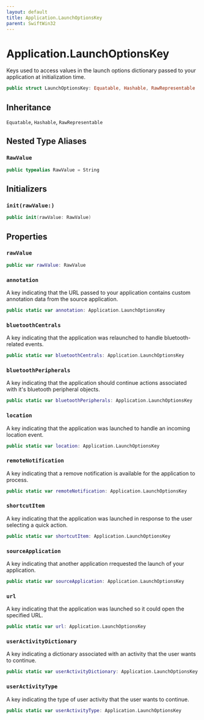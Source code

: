 ```yaml
---
layout: default
title: Application.LaunchOptionsKey
parent: SwiftWin32
---
```

# Application.LaunchOptionsKey

Keys used to access values in the launch options dictionary passed to your
application at initialization time.

``` swift
public struct LaunchOptionsKey: Equatable, Hashable, RawRepresentable 
```

## Inheritance

`Equatable`, `Hashable`, `RawRepresentable`

## Nested Type Aliases

### `RawValue`

``` swift
public typealias RawValue = String
```

## Initializers

### `init(rawValue:)`

``` swift
public init(rawValue: RawValue) 
```

## Properties

### `rawValue`

``` swift
public var rawValue: RawValue
```

### `annotation`

A key indicating that the URL passed to your application contains custom
annotation data from the source application.

``` swift
public static var annotation: Application.LaunchOptionsKey 
```

### `bluetoothCentrals`

A key indicating that the application was relaunched to handle
bluetooth-related events.

``` swift
public static var bluetoothCentrals: Application.LaunchOptionsKey 
```

### `bluetoothPeripherals`

A key indicating that the application should continue actions associated
with it's bluetooth peripheral objects.

``` swift
public static var bluetoothPeripherals: Application.LaunchOptionsKey 
```

### `location`

A key indicating that the application was launched to handle an incoming
location event.

``` swift
public static var location: Application.LaunchOptionsKey 
```

### `remoteNotification`

A key indicating that a remove notification is available for the
application to process.

``` swift
public static var remoteNotification: Application.LaunchOptionsKey 
```

### `shortcutItem`

A key indicating that the application was launched in response to the user
selecting a quick action.

``` swift
public static var shortcutItem: Application.LaunchOptionsKey 
```

### `sourceApplication`

A key indicating that another application rrequested the launch of your
application.

``` swift
public static var sourceApplication: Application.LaunchOptionsKey 
```

### `url`

A key indicating that the application was launched so it could open the
specified URL.

``` swift
public static var url: Application.LaunchOptionsKey 
```

### `userActivityDictionary`

A key indicating a dictionary associated with an activity that the user
wants to continue.

``` swift
public static var userActivityDictionary: Application.LaunchOptionsKey 
```

### `userActivityType`

A key indicating the type of user activity that the user wants to
continue.

``` swift
public static var userActivityType: Application.LaunchOptionsKey 
```
